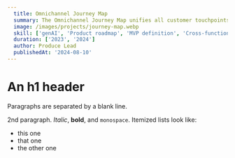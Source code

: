 ```yaml
---
  title: Omnichannel Journey Map
  summary: The Omnichannel Journey Map unifies all customer touchpoints into a single, streamlined experience, enabling marketers to design long-term strategies across multiple channels. It supports both traditional and social messaging platforms, including Email, SMS, web popups, chatbots, Messenger, LINE, WhatsApp, and Instagram.
  image: /images/projects/journey-map.webp
  skill: ['genAI', 'Product roadmap', 'MVP definition', 'Cross-functional collaboration', 'Feature prioritization', 'Client engagement', 'Design collaboration']
  duration: ['2023', '2024']
  author: Produce Lead
  publishedAt: '2024-08-10'
---
```


An h1 header
============

Paragraphs are separated by a blank line.

2nd paragraph. *Italic*, **bold**, and `monospace`. Itemized lists
look like:

  * this one
  * that one
  * the other one

